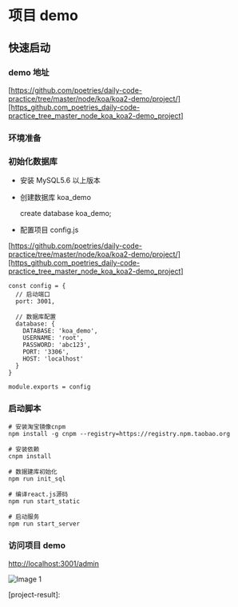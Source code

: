 # 项目 demo

## 快速启动

### demo 地址

[https://github.com/poetries/daily-code-practice/tree/master/node/koa/koa2-demo/project/][https_github.com_poetries_daily-code-practice_tree_master_node_koa_koa2-demo_project]

### 环境准备

### 初始化数据库

- 安装 MySQL5.6 以上版本
- 创建数据库 koa_demo

  create database koa_demo;

- 配置项目 config.js

[https://github.com/poetries/daily-code-practice/tree/master/node/koa/koa2-demo/project/][https_github.com_poetries_daily-code-practice_tree_master_node_koa_koa2-demo_project]

    const config = {
      // 启动端口
      port: 3001,

      // 数据库配置
      database: {
        DATABASE: 'koa_demo',
        USERNAME: 'root',
        PASSWORD: 'abc123',
        PORT: '3306',
        HOST: 'localhost'
      }
    }

    module.exports = config

### 启动脚本

    # 安装淘宝镜像cnpm
    npm install -g cnpm --registry=https://registry.npm.taobao.org

    # 安装依赖
    cnpm install

    # 数据建库初始化
    npm run init_sql

    # 编译react.js源码
    npm run start_static

    # 启动服务
    npm run start_server

### 访问项目 demo

[http://localhost:3001/admin][http_localhost_3001_admin]

![Image 1](_media/fa02012e36a94635adb32117741b4a8a.png)

[https_github.com_poetries_daily-code-practice_tree_master_node_koa_koa2-demo_project]: https://github.com/poetries/daily-code-practice/tree/master/node/koa/koa2-demo/project/
[http_localhost_3001_admin]: http://localhost:3001/admin

[project-result]:
